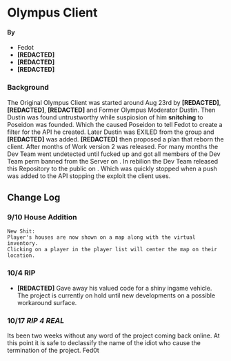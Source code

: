 # Olympus **Client**
#### By
- Fedot
- **[REDACTED]**
- **[REDACTED]**
- **[REDACTED]**

### Background
 The Original Olympus Client was started around Aug 23rd by **[REDACTED]**, **[REDACTED]**, **[REDACTED]** and Former Olympus Moderator Dustin. Then Dustin was found untrustworthy while suspiosion of him **snitching** to Poseidon was founded. Which the caused Poseidon to tell Fedot to create a filter for the API he created. Later Dustin was EXILED from the group and **[REDACTED]** was added. **[REDACTED]** then proposed a plan that reborn the client. After months of Work version 2 was  released. For many months the Dev Team went undetected until *<TO BE ADDED>* fucked up and got all members of the Dev Team perm banned from the Server on *<To Be added>*. In rebilion the Dev Team released this Repository to the public on *<To be Added>*. Which was quickly stopped when a push was added to the API stopping the exploit the client uses.
 
 ## Change Log
 
 ### 9/10 **House Addition**
    New Shit:
    Player's houses are now shown on a map along with the virtual inventory.
    Clicking on a player in the player list will center the map on their location.

### 10/4 **RIP**
- **[REDACTED]** Gave away his valued code for a shiny ingame vehicle. The project is currently on hold until new developments on a possible workaround surface.

### 10/17 ***RIP 4 REAL***
Its been two weeks without any word of the project coming back online. At this point it is safe to declassify the name of the idiot who cause the termination of the project. Fed0t
